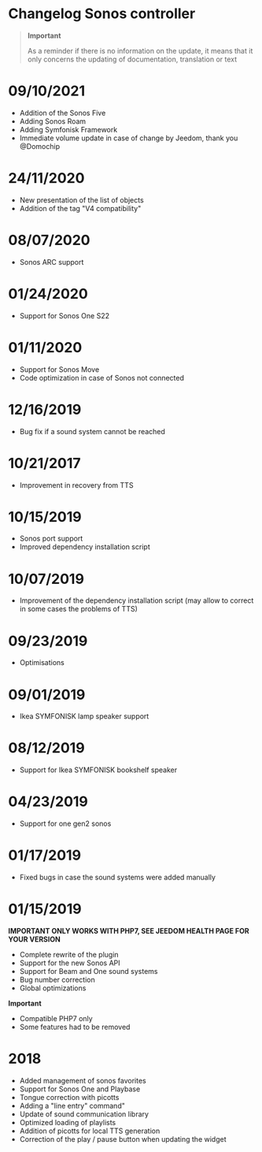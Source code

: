 # Changelog Sonos controller

>**Important**
>
>As a reminder if there is no information on the update, it means that it only concerns the updating of documentation, translation or text

# 09/10/2021

- Addition of the Sonos Five
- Adding Sonos Roam
- Adding Symfonisk Framework
- Immediate volume update in case of change by Jeedom, thank you @Domochip

# 24/11/2020

- New presentation of the list of objects
- Addition of the tag "V4 compatibility"

# 08/07/2020

- Sonos ARC support

# 01/24/2020

- Support for Sonos One S22

# 01/11/2020

- Support for Sonos Move
- Code optimization in case of Sonos not connected

# 12/16/2019

- Bug fix if a sound system cannot be reached

# 10/21/2017

- Improvement in recovery from TTS

# 10/15/2019

- Sonos port support
- Improved dependency installation script

# 10/07/2019

- Improvement of the dependency installation script (may allow to correct in some cases the problems of TTS)

# 09/23/2019

- Optimisations

# 09/01/2019

- Ikea SYMFONISK lamp speaker support

# 08/12/2019

- Support for Ikea SYMFONISK bookshelf speaker

# 04/23/2019

- Support for one gen2 sonos

# 01/17/2019

- Fixed bugs in case the sound systems were added manually

# 01/15/2019

**IMPORTANT ONLY WORKS WITH PHP7, SEE JEEDOM HEALTH PAGE FOR YOUR VERSION**

- Complete rewrite of the plugin
- Support for the new Sonos API
- Support for Beam and One sound systems
- Bug number correction
- Global optimizations

**Important**
- Compatible PHP7 only
- Some features had to be removed


# 2018

- 	Added management of sonos favorites
-   Support for Sonos One and Playbase
-   Tongue correction with picotts
-   Adding a "line entry" command"
-   Update of sound communication library
-   Optimized loading of playlists
-   Addition of picotts for local TTS generation
-   Correction of the play / pause button when updating the widget
